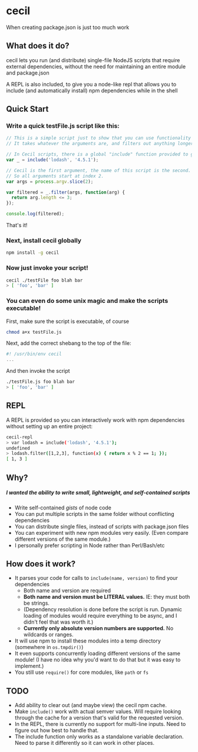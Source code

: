 # cecil
When creating package.json is just too much work

## What does it do?
cecil lets you run (and distribute) single-file NodeJS scripts that require external dependencies, without the need for maintaining an entire module and package.json

A REPL is also included, to give you a node-like repl that allows you to include (and automatically install) npm dependencies while in the shell

## Quick Start
### Write a quick testFile.js script like this:
```js
// This is a simple script just to show that you can use functionality from an npm module.
// It takes whatever the arguments are, and filters out anything longer than 3 characters

// In Cecil scripts, there is a global "include" function provided to get npm packages.
var _ = include('lodash', '4.5.1');

// Cecil is the first argument, the name of this script is the second.
// So all arguments start at index 2.
var args = process.argv.slice(2);

var filtered = _.filter(args, function(arg) {
  return arg.length <= 3;
});

console.log(filtered);
```

That's it!

### Next, install cecil globally

```sh
npm install -g cecil
```

### Now just invoke your script!
```sh
cecil ./testFile foo blah bar
> [ 'foo', 'bar' ]
```

### You can even do some unix magic and make the scripts executable!

First, make sure the script is executable, of course
```sh
chmod a+x testFile.js
```
Next, add the correct shebang to the top of the file:
```js
#! /usr/bin/env cecil
...
```

And then invoke the script
```sh
./testFile.js foo blah bar
> [ 'foo', 'bar' ]
```

## REPL
A REPL is provided so you can interactively work with npm dependencies without setting up an entire project:
```sh
cecil-repl
> var lodash = include('lodash', '4.5.1');
undefined
> lodash.filter([1,2,3], function(x) { return x % 2 == 1; });
[ 1, 3 ]
```

## Why?
##### I wanted the ability to write small, lightweight, and self-contained scripts
- Write self-contained *gists* of node code
- You can put multiple scripts in the same folder without conflicting dependencies
- You can distribute single files, instead of scripts with package.json files
- You can experiment with new npm modules very easily. (Even compare different versions of the same module.)
- I personally prefer scripting in Node rather than Perl/Bash/etc

## How does it work?
- It parses your code for calls to `include(name, version)` to find your dependencies
  - Both name and version are required
  - **Both name and version must be LITERAL values.** IE: they must both be strings.
  - (Dependency resolution is done before the script is run. Dynamic loading of modules would require everything to be async, and I didn't feel that was worth it.)
  - **Currently only absolute version numbers are supported.** No wildcards or ranges.
- It will use npm to install these modules into a temp directory (somewhere in `os.tmpdir()`)
- It even supports concurrently loading different versions of the same module! (I have no idea why you'd want to do that but it was easy to implement.)
- You still use `require()` for core modules, like `path` or `fs`

## TODO
- Add ability to clear out (and maybe view) the cecil npm cache.
- Make `include()` work with actual semver values. Will require looking through the cache for a version that's valid for the requested version.
- In the REPL, there is currently no support for multi-line inputs. Need to figure out how best to handle that.
- The include function only works as a standalone variable declaration. Need to parse it differently so it can work in other places.
